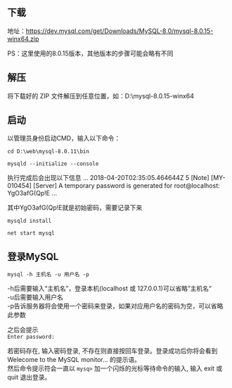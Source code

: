 ## 下载
地址：https://dev.mysql.com/get/Downloads/MySQL-8.0/mysql-8.0.15-winx64.zip

PS：这里使用的8.0.15版本，其他版本的步骤可能会略有不同

## 解压
将下载好的 ZIP 文件解压到任意位置，如：D:\mysql-8.0.15-winx64

## 启动
以管理员身份启动CMD，输入以下命令：

`cd D:\web\mysql-8.0.11\bin`

`mysqld --initialize --console`

执行完成后会出现以下信息
...
2018-04-20T02:35:05.464644Z 5 [Note] [MY-010454] [Server] A temporary password is generated for root@localhost: YgO3afG(Qp!E
...

其中YgO3afG(Qp!E就是初始密码，需要记录下来

`mysqld install`

`net start mysql`

## 登录MySQL
`mysql -h 主机名 -u 用户名 -p`

-h后需要输入“主机名”，登录本机(localhost 或 127.0.0.1)可以省略”主机名“  
-u后需要输入用户名  
-p告诉服务器将会使用一个密码来登录，如果对应用户名的密码为空，可以省略此参数

之后会提示  
`Enter password:`  

若密码存在, 输入密码登录, 不存在则直接按回车登录。登录成功后你将会看到 Welecome to the MySQL monitor... 的提示语。  
然后命令提示符会一直以 `mysq>` 加一个闪烁的光标等待命令的输入, 输入 exit 或 quit 退出登录。